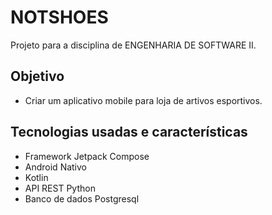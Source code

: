 # NOTSHOES
Projeto para a disciplina de ENGENHARIA DE SOFTWARE II.

## Objetivo
- Criar um aplicativo mobile para loja de artivos esportivos.

## Tecnologias usadas e características
- Framework Jetpack Compose
- Android Nativo
- Kotlin
- API REST Python
- Banco de dados Postgresql

